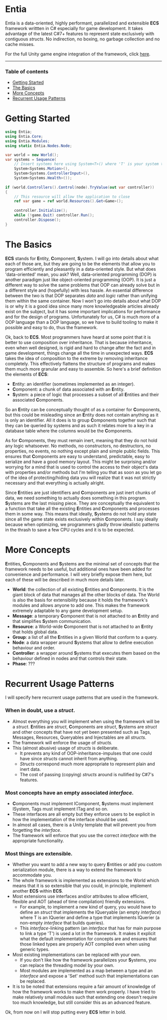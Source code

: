 ﻿# Entia
Entia is a data-oriented, highly performant, parallelized and extensible **ECS** framework writtten in C# especially for game development. It takes advantage of the latest C#7+ features to represent state exclusively with contiguous _structs_. No indirection, no boxing, no garbage collection and no cache misses.

For the full Unity game engine integration of the framework, click [here](https://github.com/outerminds/Entia.Unity).

___
### Table of contents
<!--ts-->
   * [Getting Started](#getting-started)
   * [The Basics](#the-basics)
   * [More Concepts](#more-concepts)
   * [Recurrent Usage Patterns](#recurrent-patterns)
<!--te-->

# Getting Started
```csharp
using Entia;
using Entia.Core;
using Entia.Modules;
using static Entia.Nodes.Node;

var world = new World();
var systems = Sequence(
	// Insert systems here using System<T>() where 'T' is your system type.
	System<Systems.Motion>(),
	System<Systems.ControllerInput>(),
	System<Systems.Health>());
	
if (world.Controllers().Control(node).TryValue(out var controller))
{
	// This resource will allow the application to close
	ref var game = ref world.Resources().Get<Game>();
	
	controller.Initialize();
	while (!game.Quit) controller.Run();
	controller.Dispose();
}
```

# The Basics
**ECS** stands for **E**ntity, **C**omponent, **S**ystem. I will go into details about what each of those are, but they are going to be the elements that allow you to program efficiently and pleasantly in a data-oriented style. But what does 'data-oriented' mean, you ask? Well, data-oriented programming (DOP) is another paradigm just like object-oriented programming (OOP). It is just a different way to solve the same problems that OOP can already solve but in a different style and (hopefully) with less hassle. An essential difference between the two is that DOP separates _data_ and _logic_ rather than unifying them within the same container. Now I won't go into details about what DOP is or why it is a good idea since many more knowledgeable articles already exist on the subject, but it has some important implications for performance and for the design of programs. Unfortunately for us, C# is much more of a OOP language than a DOP language, so we have to build tooling to make it possible and easy to do, thus the framework.

Ok, back to **ECS**. Most programmers have heard at some point that it is better to use composition over inheritance. That is because inheritance, even when well designed, is rigid and hard to change after the fact and in game development, things change all the time in unexpected ways. **ECS** takes the idea of composition to the extreme by removing inheritance completely. This effectively flattens the structure of programs and makes them much more granular and easy to assemble. So here's a brief definition the elements of **ECS**:

-   **E**ntity: an identifier (sometimes implemented as an integer).
-   **C**omponent: a chunk of data associated with an **E**ntity.
-   **S**ystem: a piece of logic that processes a subset of all **E**ntities and their associated **C**omponents.

So an **E**ntity can be conceptually thought of as a container for **C**omponents, but this could be misleading since an **E**ntity does not contain anything as it is only an identifier. All it does is to group **C**omponents together such that they can be queried by systems and as such it relates more to a key in a database table where the columns would be the **C**omponents.

As for **C**omponents, they must remain inert, meaning that they do not hold any logic whatsoever. No methods, no constructors, no destructors, no properties, no events, no nothing except plain and simple public fields. This ensures that **C**omponents are easy to understand, predictable, easy to serialize and have a good memory layout. This might be surprising and/or worrying for a mind that is used to control the access to their object's data with properties and/or methods but I'm telling you that as soon as you let go of the idea of protecting/hiding data you will realize that it was not strictly necessary and that everything is actually alright.

Since **E**ntities are just identifiers and **C**omponents are just inert chunks of data, we need something to actually does something in this program. **S**ystems are the last missing piece. They are conceptually the equivalent to a function that take all the existing **E**ntities and **C**omponents and processes them in some way. This means that ideally, **S**ystems do not hold any state since all the game state exists exclusively within **C**omponents. I say ideally because when optimizing, we programmers gladly throw idealistic patterns in the thrash to save a few CPU cycles and it is to be expected.

# More Concepts
**E**ntities, **C**omponents and **S**ystems are the minimal set of concepts that the framework needs to be useful, but additional ones have been added for convenience and performance. I will very briefly expose them here, but each of these will be described in much more details later.

-   **World**: the collection of all existing **E**ntities and **C**omponents. It is the giant block of data that manages all the other blocks of data. The World is also the basis for extensibility because it holds the framework's modules and allows anyone to add one. This makes the framework extremely adaptable to any game development setup.
-   **Message**: a temporary **C**omponent that is not attached to an **E**ntity and that simplifies **S**ystem communication.
-   **Resource**: a World-wide **C**omponent that is not attached to an **E**ntity that holds global data.
-   **Group**: a list of all the **E**ntities in a given World that conform to a query.
-   **Node**: a data wrapper around **S**ystems that allow to define execution behaviour and order.
-   **Controller**: a wrapper around **S**ystems that executes them based on the behaviour defined in nodes and that controls their state.
-   **Phase**: ???

# Recurrent Usage Patterns
I will specify here recurrent usage patterns that are used in the framework.

### When in doubt, use a _struct_.
-   Almost everything you will implement when using the framework will be a _struct_. **E**ntities are _struct_, **C**omponents are _struct_, **S**ystems are _struct_ and other concepts that have not yet been presented such as Tags, Messages, Resources, Queryables and Injectables are all _structs_.
-   The framework will enforce the usage of _structs._
-   This (almost abusive) usage of _structs_ is deliberate.
    -   It prevents any kind of OOP-inheritance-impulses that one could have since _structs_ cannot inherit from anything.
    -   _Structs_ correspond much more appropriate to represent plain and inert data.
    -   The cost of passing (copying) _structs_ around is nullified by C#7's features.

### Most concepts have an empty associated _interface._
-   **C**omponents must implement IComponent, **S**ystems must implement ISystem, Tags must implement ITag and so on.
-   These interfaces are all empty but they enforce users to be explicit in how the implementation of the interface should be used.
-   In almost all cases, there is a Unity template that will prevent you from forgetting the _interface_.
-   The framework will enforce that you use the correct _interface_ with the appropriate functionality.

### Most things are extensible.
-   Whether you want to add a new way to query **E**ntities or add you custom serialization module, there is a way to extend the framework to accommodate you.
-   The whole framework is implemented as extensions to the World which means that it is so extensible that you could, in principle, implement another **ECS** within **ECS**.
-   Most extensions use interfaces and/or attributes to allow efficient, flexible and AOT (ahead of time compilation) friendly extensions.
    -   For example, to implement a new kind of query, you would have to define an _struct_ that implements the IQueryable<T> (an empty _interface_) where T is an IQuerier and define a type that implements IQuerier (a non-empty _interface_ that builds queries).
    -   This _interface_-linking pattern (an _interface_ that has for main purpose to link a type 'T') is used a lot in the framework. It makes it explicit what the default implementation for concepts are and ensures that those linked types are properly AOT compiled even when using generic types.
-   Most existing implementations can be replaced with your own.
    -   If you don't like how the framework parallelizes your **S**ystems, you can replace the threading model by your own.
    -   Most modules are implemented as a map between a type and an _interface_ and expose a 'Set' method such that implementations can be replaced.
-   It is to be noted that extensions require a fair amount of knowledge of how the framework works to make them work properly. I have tried to make relatively small modules such that extending one doesn't require too much knowledge, but still consider this as an advanced feature.

Ok, from now on I will stop putting every **ECS** letter in bold.
